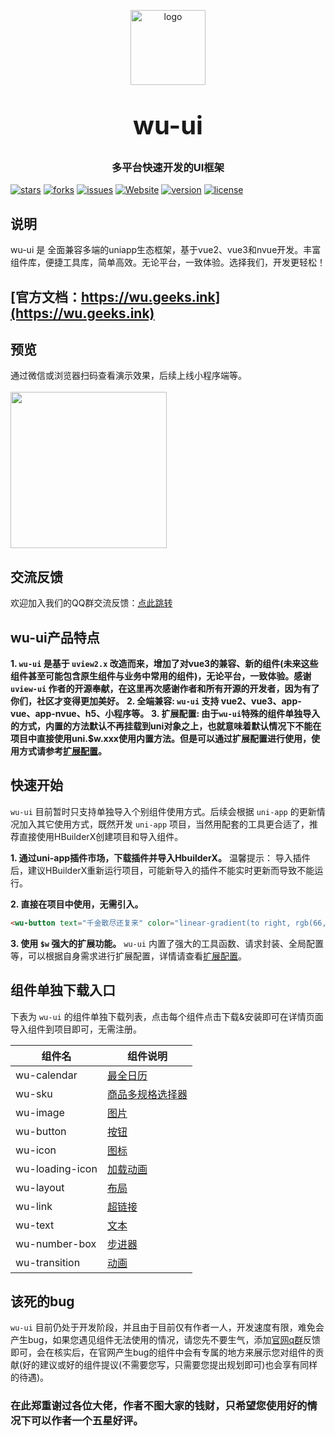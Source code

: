 <p align="center">
    <img alt="logo" src="https://wu.geeks.ink/logo.png" width="120" height="120" style="margin-bottom: 10px;">
</p>
<h3 align="center" style="margin: 30px 0 30px;font-weight: bold;font-size:40px;">wu-ui</h3>
<h3 align="center">多平台快速开发的UI框架</h3>

[![stars](https://img.shields.io/github/stars/ardentlys/wu-ui?style=flat-square&logo=GitHub)](https://github.com/ardentlys/wu-ui)
[![forks](https://img.shields.io/github/forks/ardentlys/wu-ui?style=flat-square&logo=GitHub)](https://github.com/ardentlys/wu-ui)
[![issues](https://img.shields.io/github/issues/ardentlys/wu-ui?style=flat-square&logo=GitHub)](https://github.com/ardentlys/wu-ui/issues)
[![Website](https://img.shields.io/badge/wuui-Up-ui?style=flat-square)](https://wu.geeks.ink/)
[![version](https://img.shields.io/github/package-json/v/ardentlys/wu-ui)](https://wu.geeks.ink/zh-CN/components/changelog.html)
[![license](https://img.shields.io/github/license/ardentlys/wu-ui)](https://en.wikipedia.org/wiki/MIT_License)

## 说明
wu-ui 是 全面兼容多端的uniapp生态框架，基于vue2、vue3和nvue开发。丰富组件库，便捷工具库，简单高效。无论平台，一致体验。选择我们，开发更轻松！

## [官方文档：https://wu.geeks.ink](https://wu.geeks.ink)


## 预览
通过微信或浏览器扫码查看演示效果，后续上线小程序端等。
<br>
<br>
<img src="https://wu.geeks.ink/ys.png" width="250" height="250" >


## 交流反馈
欢迎加入我们的QQ群交流反馈：[点此跳转](https://wu.geeks.ink/zh-CN/components/qqFeedBack.html)

## wu-ui产品特点
**1. `wu-ui` 是基于 `uview2.x` 改造而来，增加了对vue3的兼容、新的组件(未来这些组件甚至可能包含原生组件与业务中常用的组件)，无论平台，一致体验。感谢 `uview-ui` 作者的开源奉献，在这里再次感谢作者和所有开源的开发者，因为有了你们，社区才变得更加美好。**
**2. 全端兼容: `wu-ui` 支持 vue2、vue3、app-vue、app-nvue、h5、小程序等。**
**3. 扩展配置: 由于`wu-ui`特殊的组件单独导入的方式，内置的方法默认不再挂载到uni对象之上，也就意味着默认情况下不能在项目中直接使用uni.$w.xxx使用内置方法。但是可以通过扩展配置进行使用，使用方式请参考[扩展配置](https://wu.geeks.ink/zh-CN/components/extendedConfiguration.html)。**

## 快速开始
`wu-ui` 目前暂时只支持单独导入个别组件使用方式。后续会根据 `uni-app` 的更新情况加入其它使用方式，既然开发 `uni-app` 项目，当然用配套的工具更合适了，推荐直接使用HBuilderX创建项目和导入组件。

**1. 通过uni-app插件市场，下载插件并导入HbuilderX。**
温馨提示： 导入插件后，建议HBuilderX重新运行项目，可能新导入的插件不能实时更新而导致不能运行。

**2. 直接在项目中使用，无需引入。**

```html
<wu-button text="千金散尽还复来" color="linear-gradient(to right, rgb(66, 83, 216), rgb(213, 51, 186))"></wu-button>
```

**3. 使用 `$w` 强大的扩展功能。**
`wu-ui` 内置了强大的工具函数、请求封装、全局配置等，可以根据自身需求进行扩展配置，详情请查看[扩展配置](https://wu.geeks.ink/zh-CN/components/extendedConfiguration.html)。

## 组件单独下载入口
下表为 `wu-ui` 的组件单独下载列表，点击每个组件点击下载&安装即可在详情页面导入组件到项目即可，无需注册。

| 组件名 | 组件说明 |
| ----- | -------- |
| wu-calendar | [最全日历](https://ext.dcloud.net.cn/plugin?name=wu-calendar) |
| wu-sku | [商品多规格选择器](https://ext.dcloud.net.cn/plugin?name=wu-sku) |
| wu-image | [图片](https://ext.dcloud.net.cn/plugin?name=wu-image) |
| wu-button | [按钮](https://ext.dcloud.net.cn/plugin?name=wu-button) |
| wu-icon | [图标](https://ext.dcloud.net.cn/plugin?name=wu-icon) |
| wu-loading-icon | [加载动画](https://ext.dcloud.net.cn/plugin?name=wu-loading-icon) |
| wu-layout | [布局](https://ext.dcloud.net.cn/plugin?name=wu-row) |
| wu-link | [超链接](https://ext.dcloud.net.cn/plugin?name=wu-link) |
| wu-text | [文本](https://ext.dcloud.net.cn/plugin?name=wu-text) |
| wu-number-box | [步进器](https://ext.dcloud.net.cn/plugin?name=wu-number-box) |
| wu-transition | [动画](https://ext.dcloud.net.cn/plugin?name=wu-transition) |

## **该死的bug**
`wu-ui` 目前仍处于开发阶段，并且由于目前仅有作者一人，开发速度有限，难免会产生bug，如果您遇见组件无法使用的情况，请您先不要生气，添加[官网q群](https://wu.geeks.ink/zh-CN/components/qqFeedBack.html)反馈即可，会在核实后，在官网产生bug的组件中会有专属的地方来展示您对组件的贡献(好的建议或好的组件提议(不需要您写，只需要您提出规划即可)也会享有同样的待遇)。

### **在此郑重谢过各位大佬，作者不图大家的钱财，只希望您使用好的情况下可以作者一个五星好评。**
